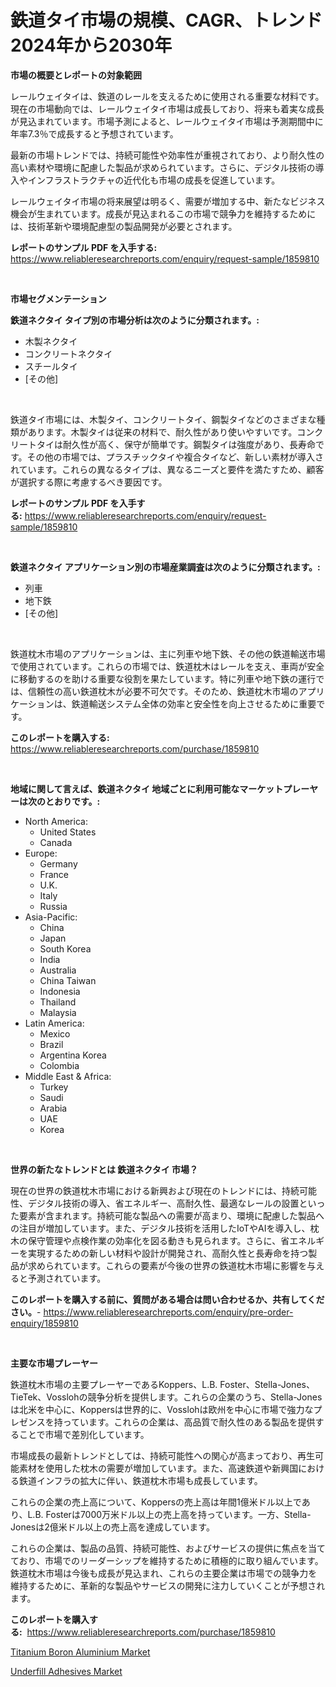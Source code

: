 <p><h1>鉄道タイ市場の規模、CAGR、トレンド2024年から2030年</h1></p><p><strong>市場の概要とレポートの対象範囲</strong></p>
<p><p>レールウェイタイは、鉄道のレールを支えるために使用される重要な材料です。現在の市場動向では、レールウェイタイ市場は成長しており、将来も着実な成長が見込まれています。市場予測によると、レールウェイタイ市場は予測期間中に年率7.3％で成長すると予想されています。</p><p>最新の市場トレンドでは、持続可能性や効率性が重視されており、より耐久性の高い素材や環境に配慮した製品が求められています。さらに、デジタル技術の導入やインフラストラクチャの近代化も市場の成長を促進しています。</p><p>レールウェイタイ市場の将来展望は明るく、需要が増加する中、新たなビジネス機会が生まれています。成長が見込まれるこの市場で競争力を維持するためには、技術革新や環境配慮型の製品開発が必要とされます。</p></p>
<p><strong>レポートのサンプル PDF を入手する:</strong> <a href="https://www.reliableresearchreports.com/enquiry/request-sample/1859810">https://www.reliableresearchreports.com/enquiry/request-sample/1859810</a></p>
<p>&nbsp;</p>
<p><strong>市場セグメンテーション</strong></p>
<p><strong>鉄道ネクタイ タイプ別の市場分析は次のように分類されます。:</strong></p>
<p><ul><li>木製ネクタイ</li><li>コンクリートネクタイ</li><li>スチールタイ</li><li>[その他]</li></ul></p>
<p>&nbsp;</p>
<p><p>鉄道タイ市場には、木製タイ、コンクリートタイ、鋼製タイなどのさまざまな種類があります。木製タイは従来の材料で、耐久性があり使いやすいです。コンクリートタイは耐久性が高く、保守が簡単です。鋼製タイは強度があり、長寿命です。その他の市場では、プラスチックタイや複合タイなど、新しい素材が導入されています。これらの異なるタイプは、異なるニーズと要件を満たすため、顧客が選択する際に考慮するべき要因です。</p></p>
<p><strong>レポートのサンプル PDF を入手する:</strong>&nbsp;<a href="https://www.reliableresearchreports.com/enquiry/request-sample/1859810">https://www.reliableresearchreports.com/enquiry/request-sample/1859810</a></p>
<p>&nbsp;</p>
<p><strong> 鉄道ネクタイ アプリケーション別の市場産業調査は次のように分類されます。:</strong></p>
<p><ul><li>列車</li><li>地下鉄</li><li>[その他]</li></ul></p>
<p>&nbsp;</p>
<p><p>鉄道枕木市場のアプリケーションは、主に列車や地下鉄、その他の鉄道輸送市場で使用されています。これらの市場では、鉄道枕木はレールを支え、車両が安全に移動するのを助ける重要な役割を果たしています。特に列車や地下鉄の運行では、信頼性の高い鉄道枕木が必要不可欠です。そのため、鉄道枕木市場のアプリケーションは、鉄道輸送システム全体の効率と安全性を向上させるために重要です。</p></p>
<p><strong>このレポートを購入する:</strong>&nbsp; <a href="https://www.reliableresearchreports.com/purchase/1859810">https://www.reliableresearchreports.com/purchase/1859810</a></p>
<p>&nbsp;</p>
<p><strong>地域に関して言えば、鉄道ネクタイ 地域ごとに利用可能なマーケットプレーヤーは次のとおりです。:</strong></p>
<p><ul>
    <li>
        North America:
        <ul>
            <li>United States</li>
            <li>Canada</li>
        </ul>
    </li>
    <li>
        Europe:
        <ul>
            <li>Germany</li>
            <li>France</li>
            <li>U.K.</li>
            <li>Italy</li>
            <li>Russia</li>
        </ul>
    </li>
    <li>
        Asia-Pacific:
        <ul>
            <li>China</li>
            <li>Japan</li>
            <li>South Korea</li>
            <li>India</li>
            <li>Australia</li>
            <li>China Taiwan</li>
            <li>Indonesia</li>
            <li>Thailand</li>
            <li>Malaysia</li>
        </ul>
    </li>
    <li>
        Latin America:
        <ul>
            <li>Mexico</li>
            <li>Brazil</li>
            <li>Argentina Korea</li>
            <li>Colombia</li>
        </ul>
    </li>
    <li>
        Middle East & Africa:
        <ul>
            <li>Turkey</li>
            <li>Saudi</li>
            <li>Arabia</li>
            <li>UAE</li>
            <li>Korea</li>
        </ul>
    </li>
    </ul></p>
<p>&nbsp;</p>
<p><strong>世界の新たなトレンドとは 鉄道ネクタイ 市場？</strong></p>
<p><p>現在の世界の鉄道枕木市場における新興および現在のトレンドには、持続可能性、デジタル技術の導入、省エネルギー、高耐久性、最適なレールの設置といった要素が含まれます。持続可能な製品への需要が高まり、環境に配慮した製品への注目が増加しています。また、デジタル技術を活用したIoTやAIを導入し、枕木の保守管理や点検作業の効率化を図る動きも見られます。さらに、省エネルギーを実現するための新しい材料や設計が開発され、高耐久性と長寿命を持つ製品が求められています。これらの要素が今後の世界の鉄道枕木市場に影響を与えると予測されています。</p></p>
<p><strong>このレポートを購入する前に、質問がある場合は問い合わせるか、共有してください。</strong>- <a href="https://www.reliableresearchreports.com/enquiry/pre-order-enquiry/1859810">https://www.reliableresearchreports.com/enquiry/pre-order-enquiry/1859810</a></p>
<p>&nbsp;</p>
<p><strong>主要な市場プレーヤー</strong></p>
<p><p>鉄道枕木市場の主要プレーヤーであるKoppers、L.B. Foster、Stella-Jones、TieTek、Vosslohの競争分析を提供します。これらの企業のうち、Stella-Jonesは北米を中心に、Koppersは世界的に、Vosslohは欧州を中心に市場で強力なプレゼンスを持っています。これらの企業は、高品質で耐久性のある製品を提供することで市場で差別化しています。</p><p>市場成長の最新トレンドとしては、持続可能性への関心が高まっており、再生可能素材を使用した枕木の需要が増加しています。また、高速鉄道や新興国における鉄道インフラの拡大に伴い、鉄道枕木市場も成長しています。</p><p>これらの企業の売上高について、Koppersの売上高は年間1億米ドル以上であり、L.B. Fosterは7000万米ドル以上の売上高を持っています。一方、Stella-Jonesは2億米ドル以上の売上高を達成しています。</p><p>これらの企業は、製品の品質、持続可能性、およびサービスの提供に焦点を当てており、市場でのリーダーシップを維持するために積極的に取り組んでいます。鉄道枕木市場は今後も成長が見込まれ、これらの主要企業は市場での競争力を維持するために、革新的な製品やサービスの開発に注力していくことが予想されます。</p></p>
<p><strong>このレポートを購入する:</strong>&nbsp;&nbsp;<a href="https://www.reliableresearchreports.com/purchase/1859810">https://www.reliableresearchreports.com/purchase/1859810</a></p>
<p><p><a href="https://summer-dogwood-3e9.notion.site/Titanium-Boron-Aluminium-Market-Research-Report-Unlocks-Analysis-on-the-Market-Financial-Status-Mar-d1a8b1008cd348d498b4bddea002c664">Titanium Boron Aluminium Market</a></p><p><a href="https://github.com/Sherrillcrooksxa8i18ucf2m/Market-Research-Report-List-1/blob/main/underfill-adhesives-market.md">Underfill Adhesives Market</a></p></p>